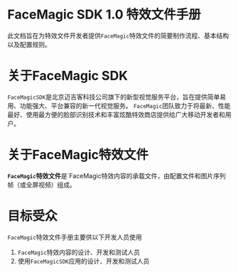# FaceMagic SDK 1.0 特效文件手册

此文档旨在为特效文件开发者提供`FaceMagic`特效文件的简要制作流程、基本结构以及配置规则。
# 关于FaceMagic SDK
`FaceMagicSDK`是北京迈吉客科技公司旗下的新型视觉服务平台，旨在提供简单易用、功能强大、平台兼容的新一代视觉服务。
`FaceMagic`团队致力于将最新、性能最好、使用最方便的脸部识别技术和丰富炫酷特效商店提供给广大移动开发者和用户。
# 关于FaceMagic特效文件
**`FaceMagic`特效文件**是`FaceMagic特效内容的承载文件，由配置文件和图片序列帧（或全屏视频）组成。
# 目标受众

`FaceMagic`特效文件手册主要供以下开发人员使用
1. `FaceMagic`特效内容的设计、开发和测试人员
1. 使用`FaceMagicSDK`应用的设计、开发和测试人员



